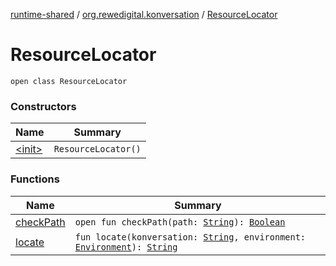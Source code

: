 [runtime-shared](../../index.md) / [org.rewedigital.konversation](../index.md) / [ResourceLocator](./index.md)

# ResourceLocator

`open class ResourceLocator`

### Constructors

| Name | Summary |
|---|---|
| [&lt;init&gt;](-init-.md) | `ResourceLocator()` |

### Functions

| Name | Summary |
|---|---|
| [checkPath](check-path.md) | `open fun checkPath(path: `[`String`](https://kotlinlang.org/api/latest/jvm/stdlib/kotlin/-string/index.html)`): `[`Boolean`](https://kotlinlang.org/api/latest/jvm/stdlib/kotlin/-boolean/index.html) |
| [locate](locate.md) | `fun locate(konversation: `[`String`](https://kotlinlang.org/api/latest/jvm/stdlib/kotlin/-string/index.html)`, environment: `[`Environment`](https://github.com/rewe-digital-incubator/konversation/blob/master/docs/shared/org.rewedigital.konversation/-environment/index.md)`): `[`String`](https://kotlinlang.org/api/latest/jvm/stdlib/kotlin/-string/index.html) |
